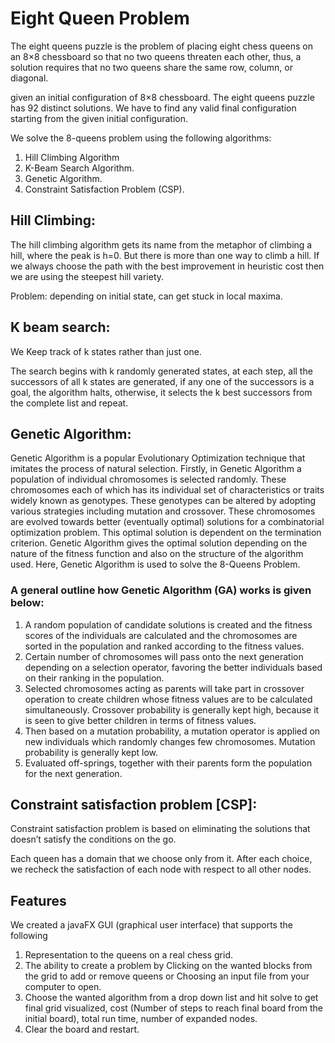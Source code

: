 # Eight Queen Problem

The eight queens puzzle is the problem of placing eight chess queens on an 8×8 chessboard so that no two queens threaten each other, thus, a solution requires that no two queens share the same row, column, or diagonal.

given an initial configuration of 8×8 chessboard. The eight queens puzzle has 92 distinct solutions. We have to find any valid final configuration starting from the given initial configuration.

We solve the 8-queens problem using the following algorithms:
1) Hill Climbing Algorithm
2) K-Beam Search Algorithm.
3) Genetic Algorithm.
4) Constraint Satisfaction Problem (CSP).


## Hill Climbing:

The hill climbing algorithm gets its name from the metaphor of climbing a hill, where the peak is h=0. But there is more than one way to climb a hill. If we always choose the path with the best improvement in heuristic cost then we are using the steepest hill variety.

Problem: depending on initial state, can get stuck in local maxima.

## K beam search:

We Keep track of k states rather than just one.

The search begins with k randomly generated states, at each step, all the successors of all k states are generated, if any one of the successors is a goal, the algorithm halts, otherwise, it selects the k best successors from the complete list and repeat.

## Genetic Algorithm: 

Genetic Algorithm is a popular Evolutionary Optimization technique that imitates the process of natural selection. Firstly, in Genetic Algorithm a population of individual chromosomes is selected randomly. These chromosomes each of which has its individual set of characteristics or traits widely known as genotypes. These genotypes can be altered by adopting various strategies including mutation and crossover. These chromosomes are evolved towards better (eventually optimal) solutions for a combinatorial optimization problem. This optimal solution is dependent on the termination criterion. Genetic Algorithm gives the optimal solution depending on the nature of the fitness function and also on the structure of the algorithm used. Here, Genetic Algorithm is used to solve the 8-Queens Problem. 

### A general outline how Genetic Algorithm (GA) works is given below: 
1. A random population of candidate solutions is created and the fitness scores of the individuals are calculated and the chromosomes are sorted in the population and ranked according to the fitness values. 
2. Certain number of chromosomes will pass onto the next generation depending on a selection operator, favoring the better individuals based on their ranking in the population. 
3. Selected chromosomes acting as parents will take part in crossover operation to create children whose fitness values are to be calculated simultaneously. Crossover probability is generally kept high, because it is seen to give better children in terms of fitness values. 
4. Then based on a mutation probability, a mutation operator is applied on new individuals which randomly changes few chromosomes. Mutation probability is generally kept low. 
5. Evaluated off-springs, together with their parents form the population for the next generation.



## Constraint satisfaction problem [CSP]:

Constraint satisfaction problem is based on eliminating the solutions that doesn’t satisfy the conditions on the go.

Each queen has a domain that we choose only from it.
After each choice, we recheck the satisfaction of each node with respect to all other nodes.


## Features

We created a javaFX GUI (graphical user interface) that supports the following
1. Representation to the queens on a real chess grid.
2. The ability to create a problem by Clicking on the wanted blocks from the grid to add or remove queens or Choosing an input file from your computer to open.
3. Choose the wanted algorithm from a drop down list and hit solve to get final grid visualized, cost (Number of steps to reach final board from the initial
board), total run time, number of expanded nodes.
4. Clear the board and restart.
